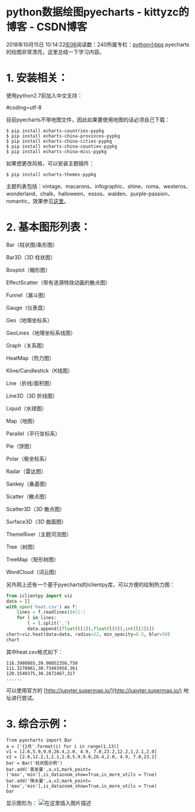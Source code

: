 # python数据绘图pyecharts - kittyzc的博客 - CSDN博客
2018年10月15日 10:14:22[IE06](https://me.csdn.net/kittyzc)阅读数：240所属专栏：[python小tips](https://blog.csdn.net/column/details/31935.html)
pyecharts的绘图非常漂亮，这里总结一下学习内容。

# 1. 安装相关：

使用python2.7前加入中文支持：

#coding=utf-8

目前pyecharts不带地图文件，因此如果要使用地图的话必须自己下载：
```
$ pip install echarts-countries-pypkg
$ pip install echarts-china-provinces-pypkg
$ pip install echarts-china-cities-pypkg
$ pip install echarts-china-counties-pypkg
$ pip install echarts-china-misc-pypkg
```

如果想更改风格，可以安装主题插件：

```
$ pip install echarts-themes-pypkg
```

主题列表包括：vintage、macarons、infographic、shine、roma、westeros、wonderland、chalk、halloween、essos、walden、purple-passion、romantic，效果参见[这里](http://pyecharts.org/#/zh-cn/themes)。

# 2. 基本图形列表：

Bar（柱状图/条形图）

Bar3D（3D 柱状图）

Boxplot（箱形图）

EffectScatter（带有涟漪特效动画的散点图）

Funnel（漏斗图）

Gauge（仪表盘）

Geo（地理坐标系）

GeoLines（地理坐标系线图）

Graph（关系图）

HeatMap（热力图）

Kline/Candlestick（K线图）

Line（折线/面积图）

Line3D（3D 折线图）

Liquid（水球图）

Map（地图）

Parallel（平行坐标系）

Pie（饼图）

Polar（极坐标系）

Radar（雷达图）

Sankey（桑基图）

Scatter（散点图）

Scatter3D（3D 散点图）

Surface3D（3D 曲面图）

ThemeRiver（主题河流图）

Tree（树图）

TreeMap（矩形树图）

WordCloud（词云图）

另外网上还有一个基于pyecharts的iclientpy库，可以方便的绘制热力图：
```python
from iclientpy import viz
data = []
with open('heat.csv') as f:
    lines = f.readlines()#[1:]
    for l in lines:
        l = l.split(',')
        data.append([float(l[1]),float(l[0]),int(l[2])])
chart=viz.heat(data=data, radius=22, min_opacity=0.5, blur=50)
chart
```

其中heat.csv格式如下：

```
116.3980865,39.90852356,758
111.3278961,30.73493958,361
120.1540375,30.2872467,317
......
```

可以使用官方的 [http://jupyter.supermap.io/](http://jupyter.supermap.io/) 地址进行尝试。

# 3. 综合示例：

```
from pyecharts import Bar
a = ['{}月'.format(i) for i in range(1,13)]
v1 = [2.6,5.9,9.0,26.4,2.0, 4.9, 7.0,23.2,12.2,1,2.1,2.0]
v2 = [2.6,12.2,1,2.1,2.0,5.9,9.0,26.4,2.0, 4.9, 7.0,23.2]
bar = Bar('柱状图示例')
bar.add('蒸发量',a,v1,mark_point=['max','min'],is_datazoom_show=True,is_more_utils = True)
bar.add('降水量',a,v2,mark_point=['max','min'],is_datazoom_show=True,is_more_utils = True)
bar
```

显示图形为：
![在这里插入图片描述](https://img-blog.csdn.net/20181015101332827?watermark/2/text/aHR0cHM6Ly9ibG9nLmNzZG4ubmV0L2tpdHR5emM=/font/5a6L5L2T/fontsize/400/fill/I0JBQkFCMA==/dissolve/70)


